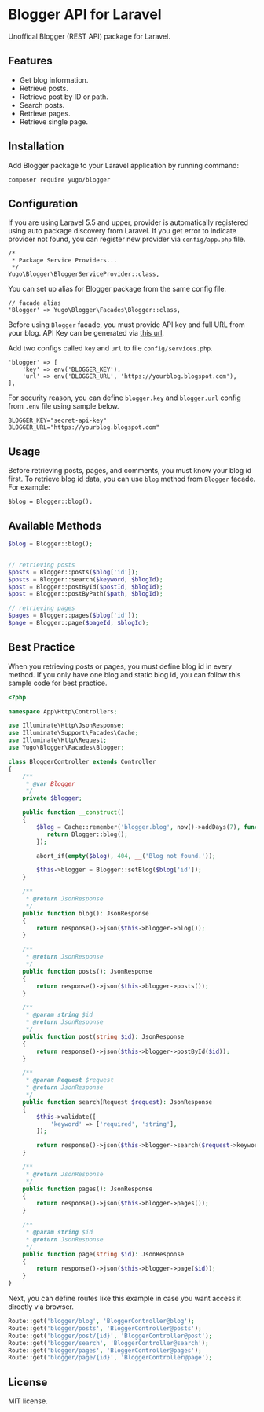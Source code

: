 # Blogger API for Laravel
Unoffical Blogger (REST API) package for Laravel.

## Features

- Get blog information.
- Retrieve posts.
- Retrieve post by ID or path.
- Search posts. 
- Retrieve pages.
- Retrieve single page.

## Installation

Add Blogger package to your Laravel application by running command:

```
composer require yugo/blogger
```

## Configuration

If you are using Laravel 5.5 and upper, provider is automatically registered using auto package discovery from Laravel. If you get error to indicate provider not found, you can register new provider via `config/app.php` file.

```
/*
 * Package Service Providers...
 */
Yugo\Blogger\BloggerServiceProvider::class,
```

You can set up alias for Blogger package from the same config file.

```
// facade alias
'Blogger' => Yugo\Blogger\Facades\Blogger::class,
```

Before using `Blogger` facade, you must provide API key and full URL from your blog. API Key can be generated via [this url](https://developers.google.com/blogger/docs/3.0/using#APIKey).

Add two configs called `key` and `url` to file `config/services.php`.

```
'blogger' => [
    'key' => env('BLOGGER_KEY'),
    'url' => env('BLOGGER_URL', 'https://yourblog.blogspot.com'),
],
```

For security reason, you can define `blogger.key` and `blogger.url` config from `.env` file using sample below.

```
BLOGGER_KEY="secret-api-key"
BLOGGER_URL="https://yourblog.blogspot.com"
```

## Usage

Before retrieving posts, pages, and comments, you must know your blog id first. To retrieve blog id data, you can use `blog` method from `Blogger` facade. For example:

```
$blog = Blogger::blog();
```



## Available Methods

```php
$blog = Blogger::blog();


// retrieving posts
$posts = Blogger::posts($blog['id']);
$posts = Blogger::search($keyword, $blogId);
$post = Blogger::postById($postId, $blogId);
$post = Blogger::postByPath($path, $blogId);

// retrieving pages
$pages = Blogger::pages($blog['id']);
$page = Blogger::page($pageId, $blogId);
```

## Best Practice
When you retrieving posts or pages, you must define blog id in every method. If you only have one blog and static blog id, you can follow this sample code for best practice.
```php
<?php

namespace App\Http\Controllers;

use Illuminate\Http\JsonResponse;
use Illuminate\Support\Facades\Cache;
use Illuminate\Http\Request;
use Yugo\Blogger\Facades\Blogger;

class BloggerController extends Controller
{
    /**
     * @var Blogger
     */
    private $blogger;

    public function __construct()
    {
        $blog = Cache::remember('blogger.blog', now()->addDays(7), function (){
           return Blogger::blog();
        });

        abort_if(empty($blog), 404, __('Blog not found.'));

        $this->blogger = Blogger::setBlog($blog['id']);
    }

    /**
     * @return JsonResponse
     */
    public function blog(): JsonResponse
    {
        return response()->json($this->blogger->blog());
    }

    /**
     * @return JsonResponse
     */
    public function posts(): JsonResponse
    {
        return response()->json($this->blogger->posts());
    }

    /**
     * @param string $id
     * @return JsonResponse
     */
    public function post(string $id): JsonResponse
    {
        return response()->json($this->blogger->postById($id));
    }

    /**
     * @param Request $request
     * @return JsonResponse
     */
    public function search(Request $request): JsonResponse
    {
        $this->validate([
            'keyword' => ['required', 'string'],
        ]);

        return response()->json($this->blogger->search($request->keyword));
    }

    /**
     * @return JsonResponse
     */
    public function pages(): JsonResponse
    {
        return response()->json($this->blogger->pages());
    }

    /**
     * @param string $id
     * @return JsonResponse
     */
    public function page(string $id): JsonResponse
    {
        return response()->json($this->blogger->page($id));
    }
}
```

Next, you can define routes like this example in case you want access it directly via browser.

```php
Route::get('blogger/blog', 'BloggerController@blog');
Route::get('blogger/posts', 'BloggerController@posts');
Route::get('blogger/post/{id}', 'BloggerController@post');
Route::get('blogger/search', 'BloggerController@search');
Route::get('blogger/pages', 'BloggerController@pages');
Route::get('blogger/page/{id}', 'BloggerController@page');
```

## License

MIT license.
